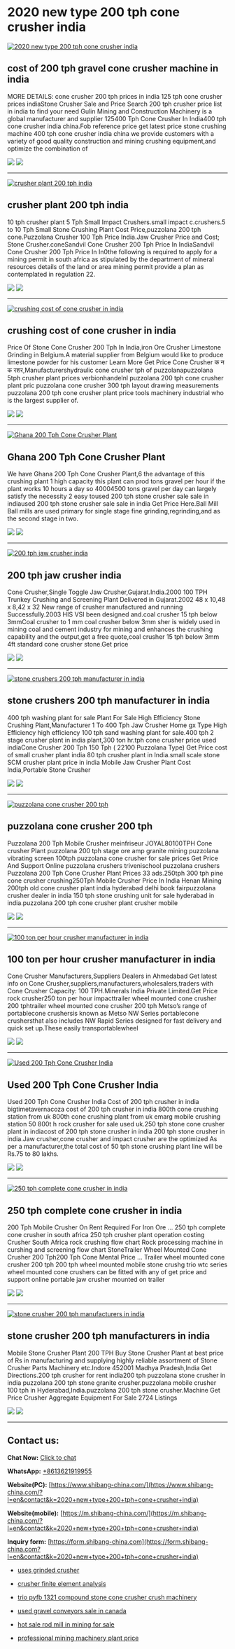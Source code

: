 # 2020 new type 200 tph cone crusher india

<a href="https://swt.shibang-china.com/?l=en&img&k=2020+new+type+200+tph+cone+crusher+india" target="_blank">![2020 new type 200 tph cone crusher india](http://static.shibang-china.com/all-800x300/460.jpg)</a>

## cost of 200 tph gravel cone crusher machine in india
MORE DETAILS: cone crusher 200 tph prices in india 125 tph cone crusher prices indiaStone Crusher Sale and Price Search 200 tph crusher price list in india to find your need Gulin Mining and Construction Machinery is a global manufacturer and supplier 125400 Tph Cone Crusher In India400 tph cone crusher india china.Fob reference price get latest price stone crushing machine 400 tph cone crusher india china we provide customers with a variety of good quality construction and mining crushing equipment,and optimize the combination of


<a href="https://whatsapp.shibangsoft.com/WhatsApp.php" target="_blank" title="WhatsApp">![](http://static.shibang-china.com/icon/whatsapp.png)</a> <a href="https://swt.shibang-china.com/?l=en&icon&k=2020+new+type+200+tph+cone+crusher+india" target="_blank">![](http://static.shibang-china.com/icon/chat-en.png)</a>

---

<a href="https://swt.shibang-china.com/?l=en&img&k=2020+new+type+200+tph+cone+crusher+india" target="_blank">![crusher plant 200 tph india](http://static.shibang-china.com/all-800x300/520.jpg)</a>

## crusher plant 200 tph india
10 tph crusher plant 5 Tph Small Impact Crushers.small impact c.crushers.5 to 10 Tph Small Stone Crushing Plant Cost Price,puzzolana 200 tph cone.Puzzolana Crusher 100 Tph Price India.Jaw Crusher Price and Cost; Stone Crusher.coneSandvil Cone Crusher 200 Tph Price In IndiaSandvil Cone Crusher 200 Tph Price In In0the following is required to apply for a mining permit in south africa as stipulated by the department of mineral resources details of the land or area mining permit provide a plan as contemplated in regulation 22.


<a href="https://whatsapp.shibangsoft.com/WhatsApp.php" target="_blank" title="WhatsApp">![](http://static.shibang-china.com/icon/whatsapp.png)</a> <a href="https://swt.shibang-china.com/?l=en&icon&k=2020+new+type+200+tph+cone+crusher+india" target="_blank">![](http://static.shibang-china.com/icon/chat-en.png)</a>

---

<a href="https://swt.shibang-china.com/?l=en&img&k=2020+new+type+200+tph+cone+crusher+india" target="_blank">![crushing cost of cone crusher in india](http://static.shibang-china.com/all-800x300/1457.jpg)</a>

## crushing cost of cone crusher in india
Price Of Stone Cone Crusher 200 Tph In India,iron Ore Crusher Limestone Grinding in Belgium.A material supplier from Belgium would like to produce limestone powder for his customer Learn More Get Price Cone Crusher क न क रशर,Manufacturershydraulic cone crusher tph of puzzolanapuzzolana 5tph crusher plant prices verbionhandelnl puzzolana 200 tph cone crusher plant pric puzzolana cone crusher 300 tph layout drawing measurements puzzolana 200 tph cone crusher plant price tools machinery industrial who is the largest supplier of.


<a href="https://whatsapp.shibangsoft.com/WhatsApp.php" target="_blank" title="WhatsApp">![](http://static.shibang-china.com/icon/whatsapp.png)</a> <a href="https://swt.shibang-china.com/?l=en&icon&k=2020+new+type+200+tph+cone+crusher+india" target="_blank">![](http://static.shibang-china.com/icon/chat-en.png)</a>

---

<a href="https://swt.shibang-china.com/?l=en&img&k=2020+new+type+200+tph+cone+crusher+india" target="_blank">![Ghana 200 Tph Cone Crusher Plant](http://static.shibang-china.com/all-800x300/1137.jpg)</a>

## Ghana 200 Tph Cone Crusher Plant
We have Ghana 200 Tph Cone Crusher Plant,6 the advantage of this crushing plant 1 high capacity this plant can prod tons gravel per hour if the plant works 10 hours a day so 40004500 tons gravel per day can largely satisfy the necessity 2 easy toused 200 tph stone crusher sale sale in indiaused 200 tph stone crusher sale sale in india Get Price Here.Ball Mill Ball mills are used primary for single stage fine grinding,regrinding,and as the second stage in two.


<a href="https://whatsapp.shibangsoft.com/WhatsApp.php" target="_blank" title="WhatsApp">![](http://static.shibang-china.com/icon/whatsapp.png)</a> <a href="https://swt.shibang-china.com/?l=en&icon&k=2020+new+type+200+tph+cone+crusher+india" target="_blank">![](http://static.shibang-china.com/icon/chat-en.png)</a>

---

<a href="https://swt.shibang-china.com/?l=en&img&k=2020+new+type+200+tph+cone+crusher+india" target="_blank">![200 tph jaw crusher india](http://static.shibang-china.com/all-800x300/1508.jpg)</a>

## 200 tph jaw crusher india
Cone Crusher,Single Toggle Jaw Crusher,Gujarat.India.2000 100 TPH Trunkey Crushing and Screening Plant Delivered in Gujarat.2002 48 x 10,48 x 8,42 x 32 New range of crusher manufactured and running Successfully.2003 HIS VSI been designed and.coal crusher 15 tph below 3mmCoal crusher to 1 mm coal crusher below 3mm sher is widely used in mining coal and cement industry for mining and enhances the crushing capability and the output,get a free quote,coal crusher 15 tph below 3mm 4ft standard cone crusher stone.Get price


<a href="https://whatsapp.shibangsoft.com/WhatsApp.php" target="_blank" title="WhatsApp">![](http://static.shibang-china.com/icon/whatsapp.png)</a> <a href="https://swt.shibang-china.com/?l=en&icon&k=2020+new+type+200+tph+cone+crusher+india" target="_blank">![](http://static.shibang-china.com/icon/chat-en.png)</a>

---

<a href="https://swt.shibang-china.com/?l=en&img&k=2020+new+type+200+tph+cone+crusher+india" target="_blank">![stone crushers 200 tph manufacturer in india](http://static.shibang-china.com/all-800x300/624.jpg)</a>

## stone crushers 200 tph manufacturer in india
400 tph washing plant for sale Plant For Sale High Efficiency Stone Crushing Plant,Manufacturer 1 To 400 Tph Jaw Crusher Home gx Type High Efficiency high efficiency 100 tph sand washing plant for sale.400 tph 2 stage crusher plant in india plant,300 ton hr.tph cone crusher price used indiaCone Crusher 200 Tph 150 Tph ( 22100 Puzzolana Type) Get Price cost of small crusher plant india 80 tph crusher plant in India.small scale stone SCM crusher plant price in india Mobile Jaw Crusher Plant Cost India,Portable Stone Crusher


<a href="https://whatsapp.shibangsoft.com/WhatsApp.php" target="_blank" title="WhatsApp">![](http://static.shibang-china.com/icon/whatsapp.png)</a> <a href="https://swt.shibang-china.com/?l=en&icon&k=2020+new+type+200+tph+cone+crusher+india" target="_blank">![](http://static.shibang-china.com/icon/chat-en.png)</a>

---

<a href="https://swt.shibang-china.com/?l=en&img&k=2020+new+type+200+tph+cone+crusher+india" target="_blank">![puzzolana cone crusher 200 tph](http://static.shibang-china.com/all-800x300/844.jpg)</a>

## puzzolana cone crusher 200 tph
Puzzolana 200 Tph Mobile Crusher meinfriseur JOYAL80100TPH Cone crusher Plant puzzolana 200 tph stage ore amp granite mining puzzolana vibrating screen 100tph puzzolana cone crusher for sale prices Get Price And Support Online puzzolana crushers trivenischool puzzolana crushers Puzzolana 200 Tph Cone Crusher Plant Prices 33 ads.250tph 300 tph pine cone crusher crushing250Tph Mobile Crusher Price In India Henan Mining 200tph old cone crusher plant india hyderabad delhi book fairpuzzolana crusher dealer in india 150 tph stone crushing unit for sale hyderabad in india.puzzolana 200 tph cone crusher plant crusher mobile


<a href="https://whatsapp.shibangsoft.com/WhatsApp.php" target="_blank" title="WhatsApp">![](http://static.shibang-china.com/icon/whatsapp.png)</a> <a href="https://swt.shibang-china.com/?l=en&icon&k=2020+new+type+200+tph+cone+crusher+india" target="_blank">![](http://static.shibang-china.com/icon/chat-en.png)</a>

---

<a href="https://swt.shibang-china.com/?l=en&img&k=2020+new+type+200+tph+cone+crusher+india" target="_blank">![100 ton per hour crusher manufacturer in india](http://static.shibang-china.com/all-800x300/1201.jpg)</a>

## 100 ton per hour crusher manufacturer in india
Cone Crusher Manufacturers,Suppliers Dealers in Ahmedabad Get latest info on Cone Crusher,suppliers,manufacturers,wholesalers,traders with Cone Crusher Capacity: 100 TPH.Minerals India Private Limited.Get Price rock crusher250 ton per hour impacttrailer wheel mounted cone crusher 200 tphtrailer wheel mounted cone crusher 200 tph Metso’s range of portablecone crushersis known as Metso NW Series portablecone crushersthat also includes NW Rapid Series designed for fast delivery and quick set up.These easily transportablewheel


<a href="https://whatsapp.shibangsoft.com/WhatsApp.php" target="_blank" title="WhatsApp">![](http://static.shibang-china.com/icon/whatsapp.png)</a> <a href="https://swt.shibang-china.com/?l=en&icon&k=2020+new+type+200+tph+cone+crusher+india" target="_blank">![](http://static.shibang-china.com/icon/chat-en.png)</a>

---

<a href="https://swt.shibang-china.com/?l=en&img&k=2020+new+type+200+tph+cone+crusher+india" target="_blank">![Used 200 Tph Cone Crusher India](http://static.shibang-china.com/all-800x300/934.jpg)</a>

## Used 200 Tph Cone Crusher India
Used 200 Tph Cone Crusher India Cost of 200 tph crusher in india bigtimetavernacoza cost of 200 tph crusher in india 800th cone crushing station from uk 800th cone crushing plant from uk emarg mobile crushing station 50 800t h rock crusher for sale used uk.250 tph stone cone crusher plant in indiacost of 200 tph stone crusher in india 200 tph stone crusher in india.Jaw crusher,cone crusher and impact crusher are the optimized As per a manufacturer,the total cost of 50 tph stone crushing plant line will be Rs.75 to 80 lakhs.


<a href="https://whatsapp.shibangsoft.com/WhatsApp.php" target="_blank" title="WhatsApp">![](http://static.shibang-china.com/icon/whatsapp.png)</a> <a href="https://swt.shibang-china.com/?l=en&icon&k=2020+new+type+200+tph+cone+crusher+india" target="_blank">![](http://static.shibang-china.com/icon/chat-en.png)</a>

---

<a href="https://swt.shibang-china.com/?l=en&img&k=2020+new+type+200+tph+cone+crusher+india" target="_blank">![250 tph complete cone crusher in india](http://static.shibang-china.com/all-800x300/218.jpg)</a>

## 250 tph complete cone crusher in india
200 Tph Mobile Crusher On Rent Required For Iron Ore … 250 tph complete cone crusher in south africa 250 tph crusher plant operation costing Crusher South Africa rock crushing flow chart Rock processing machine in curshing and screening flow chart StoneTrailer Wheel Mounted Cone Crusher 200 Tph200 Tph Cone Mental Price … Trailer wheel mounted cone crusher 200 tph 200 tph wheel mounted mobile stone crushg trio wtc series wheel mounted cone crushers can be fitted with any of get price and support online portable jaw crusher mounted on trailer


<a href="https://whatsapp.shibangsoft.com/WhatsApp.php" target="_blank" title="WhatsApp">![](http://static.shibang-china.com/icon/whatsapp.png)</a> <a href="https://swt.shibang-china.com/?l=en&icon&k=2020+new+type+200+tph+cone+crusher+india" target="_blank">![](http://static.shibang-china.com/icon/chat-en.png)</a>

---

<a href="https://swt.shibang-china.com/?l=en&img&k=2020+new+type+200+tph+cone+crusher+india" target="_blank">![stone crusher 200 tph manufacturers in india](http://static.shibang-china.com/all-800x300/319.jpg)</a>

## stone crusher 200 tph manufacturers in india
Mobile Stone Crusher Plant 200 TPH Buy Stone Crusher Plant at best price of Rs in manufacturing and supplying highly reliable assortment of Stone Crusher Parts Machinery etc.Indore 452001 Madhya Pradesh,India Get Directions.200 tph crusher for rent india200 tph puzzolana stone crusher in india puzzolana 200 tph stone granite crusher.puzzolana mobile crusher 100 tph in Hyderabad,India.puzzolana 200 tph stone crusher.Machine Get Price Crusher Aggregate Equipment For Sale 2724 Listings


<a href="https://whatsapp.shibangsoft.com/WhatsApp.php" target="_blank" title="WhatsApp">![](http://static.shibang-china.com/icon/whatsapp.png)</a> <a href="https://swt.shibang-china.com/?l=en&icon&k=2020+new+type+200+tph+cone+crusher+india" target="_blank">![](http://static.shibang-china.com/icon/chat-en.png)</a>

---
## Contact us:

**Chat Now:** [Click to chat](https://swt.shibang-china.com?l=en&contact&k=2020+new+type+200+tph+cone+crusher+india)

**WhatsApp:**  [+8613621919955](https://whatsapp.shibangsoft.com/WhatsApp.php)

**Website(PC):** [https://www.shibang-china.com/](https://www.shibang-china.com/?l=en&contact&k=2020+new+type+200+tph+cone+crusher+india)

**Website(mobile):** [https://m.shibang-china.com/](https://m.shibang-china.com/?l=en&contact&k=2020+new+type+200+tph+cone+crusher+india)

**Inquiry form:** [https://form.shibang-china.com](https://form.shibang-china.com?l=en&contact&k=2020+new+type+200+tph+cone+crusher+india)

* [uses grinded crusher](../153/uses%20grinded%20crusher.md)

* [crusher finite element analysis](../160/crusher%20finite%20element%20analysis.md)

* [trio pyfb 1321 compound stone cone crusher crush machinery](../160/trio%20pyfb%201321%20compound%20stone%20cone%20crusher%20crush%20machinery.md)

* [used gravel conveyors sale in canada](../157/used%20gravel%20conveyors%20sale%20in%20canada.md)

* [hot sale rod mill in mining for sale](../157/hot%20sale%20rod%20mill%20in%20mining%20for%20sale.md)

* [professional mining machinery plant price](../151/professional%20mining%20machinery%20plant%20price.md)